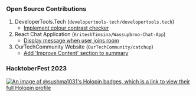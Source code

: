 ### Open Source Contributions
1. DeveloperTools.Tech (`developertools-tech/developertools.tech`)
   - [Implement colour contrast checker](https://github.com/developertools-tech/developertools.tech/pull/131)
1. React Chat Application (`KriteshTimsina/Wassupbroo-Chat-App`)
   - [Display message when user joins room](https://github.com/KriteshTimsina/Wassupbroo-Chat-App/pull/14)
1. OurTechCommunity Website (`OurTechCommunity/catchup`)
   - [Add 'Improve Content' section to summary](https://github.com/OurTechCommunity/catchup/pull/159)

### HacktoberFest 2023

[![An image of @sushma1031's Holopin badges, which is a link to view their full Holopin profile](https://holopin.me/sushma1031)](https://holopin.io/@sushma1031)



